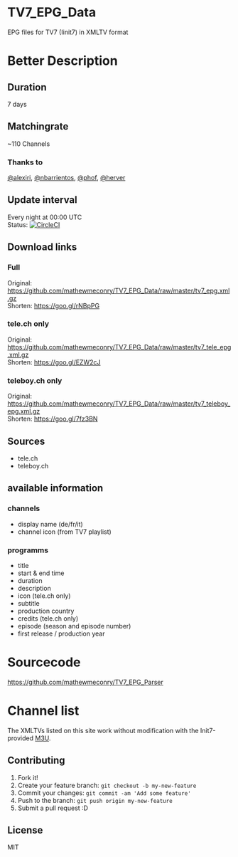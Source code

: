 # TV7_EPG_Data
EPG files for TV7 (Iinit7) in XMLTV format

# Better Description
## Duration
7 days

## Matchingrate
~110 Channels

### Thanks to
[@alexiri](https://github.com/alexiri), [@nbarrientos](https://github.com/nbarrientos), [@phof](https://github.com/phof), [@herver](https://github.com/herver)

## Update interval
Every night at 00:00 UTC  
Status: [![CircleCI](https://circleci.com/gh/mathewmeconry/TV7_EPG_Parser/tree/master.svg?style=svg)](https://circleci.com/gh/mathewmeconry/TV7_EPG_Parser/tree/master)

## Download links
### Full
Original: https://github.com/mathewmeconry/TV7_EPG_Data/raw/master/tv7_epg.xml.gz  
Shorten: https://goo.gl/rNBpPG

### tele.ch only
Original: https://github.com/mathewmeconry/TV7_EPG_Data/raw/master/tv7_tele_epg.xml.gz  
Shorten: https://goo.gl/EZW2cJ

### teleboy.ch only
Original: https://github.com/mathewmeconry/TV7_EPG_Data/raw/master/tv7_teleboy_epg.xml.gz  
Shorten: https://goo.gl/7fz3BN

## Sources
- tele.ch
- teleboy.ch

## available information
### channels
- display name (de/fr/it)
- channel icon (from TV7 playlist)

### programms
- title
- start & end time
- duration
- description
- icon (tele.ch only)
- subtitle
- production country
- credits (tele.ch only)
- episode (season and episode number)
- first release / production year

# Sourcecode
https://github.com/mathewmeconry/TV7_EPG_Parser

# Channel list

The XMLTVs listed on this site work without modification with the
Init7-provided [M3U](https://www.init7.net/en/support/faq/TV-andere-Geraete/).

## Contributing
1. Fork it!
2. Create your feature branch: `git checkout -b my-new-feature`
3. Commit your changes: `git commit -am 'Add some feature'`
4. Push to the branch: `git push origin my-new-feature`
5. Submit a pull request :D


## License
MIT
